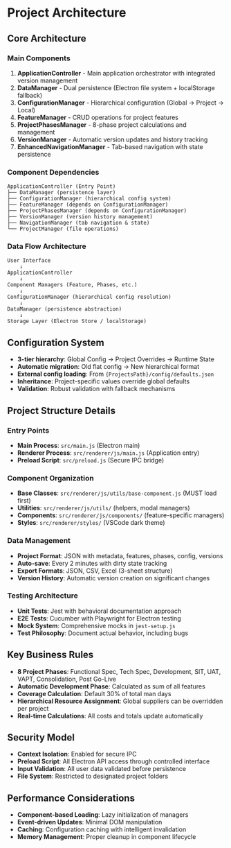 # Project Architecture

## Core Architecture

### Main Components
1. **ApplicationController** - Main application orchestrator with integrated version management
2. **DataManager** - Dual persistence (Electron file system + localStorage fallback)
3. **ConfigurationManager** - Hierarchical configuration (Global → Project → Local)
4. **FeatureManager** - CRUD operations for project features
5. **ProjectPhasesManager** - 8-phase project calculations and management
6. **VersionManager** - Automatic version updates and history tracking
7. **EnhancedNavigationManager** - Tab-based navigation with state persistence

### Component Dependencies
```
ApplicationController (Entry Point)
├── DataManager (persistence layer)
├── ConfigurationManager (hierarchical config system)
├── FeatureManager (depends on ConfigurationManager)
├── ProjectPhasesManager (depends on ConfigurationManager)  
├── VersionManager (version history management)
├── NavigationManager (tab navigation & state)
└── ProjectManager (file operations)
```

### Data Flow Architecture
```
User Interface
    ↓
ApplicationController
    ↓
Component Managers (Feature, Phases, etc.)
    ↓
ConfigurationManager (hierarchical config resolution)
    ↓
DataManager (persistence abstraction)
    ↓
Storage Layer (Electron Store / localStorage)
```

## Configuration System
- **3-tier hierarchy**: Global Config → Project Overrides → Runtime State
- **Automatic migration**: Old flat config → New hierarchical format
- **External config loading**: From `{ProjectsPath}/config/defaults.json`
- **Inheritance**: Project-specific values override global defaults
- **Validation**: Robust validation with fallback mechanisms

## Project Structure Details

### Entry Points
- **Main Process**: `src/main.js` (Electron main)
- **Renderer Process**: `src/renderer/js/main.js` (Application entry)
- **Preload Script**: `src/preload.js` (Secure IPC bridge)

### Component Organization
- **Base Classes**: `src/renderer/js/utils/base-component.js` (MUST load first)
- **Utilities**: `src/renderer/js/utils/` (helpers, modal managers)
- **Components**: `src/renderer/js/components/` (feature-specific managers)
- **Styles**: `src/renderer/styles/` (VSCode dark theme)

### Data Management
- **Project Format**: JSON with metadata, features, phases, config, versions
- **Auto-save**: Every 2 minutes with dirty state tracking
- **Export Formats**: JSON, CSV, Excel (3-sheet structure)
- **Version History**: Automatic version creation on significant changes

### Testing Architecture
- **Unit Tests**: Jest with behavioral documentation approach
- **E2E Tests**: Cucumber with Playwright for Electron testing
- **Mock System**: Comprehensive mocks in `jest-setup.js`
- **Test Philosophy**: Document actual behavior, including bugs

## Key Business Rules
- **8 Project Phases**: Functional Spec, Tech Spec, Development, SIT, UAT, VAPT, Consolidation, Post Go-Live
- **Automatic Development Phase**: Calculated as sum of all features
- **Coverage Calculation**: Default 30% of total man days
- **Hierarchical Resource Assignment**: Global suppliers can be overridden per project
- **Real-time Calculations**: All costs and totals update automatically

## Security Model
- **Context Isolation**: Enabled for secure IPC
- **Preload Script**: All Electron API access through controlled interface
- **Input Validation**: All user data validated before persistence
- **File System**: Restricted to designated project folders

## Performance Considerations
- **Component-based Loading**: Lazy initialization of managers
- **Event-driven Updates**: Minimal DOM manipulation
- **Caching**: Configuration caching with intelligent invalidation
- **Memory Management**: Proper cleanup in component lifecycle